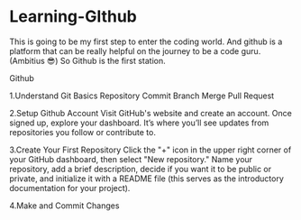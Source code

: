 # Learning-GIthub
This is going to be my first step to enter the coding world. And github is a platform that can be really helpful on the journey to be a code guru.(Ambitius 😎)
So Github is the first station.

Github 

1.Understand Git Basics
Repository
Commit
Branch
Merge
Pull Request

2.Setup Github Account
Visit GitHub's website and create an account.
Once signed up, explore your dashboard. It’s where you’ll see updates from repositories you follow or contribute to.

3.Create Your First Repository
Click the "+" icon in the upper right corner of your GitHub dashboard, then select "New repository."
Name your repository, add a brief description, decide if you want it to be public or private, and initialize it with a README file (this serves as the introductory documentation for your project).

4.Make and Commit Changes
